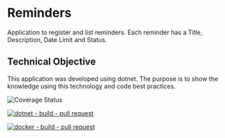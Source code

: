 # Reminders

Application to register and list reminders.
Each reminder has a Title, Description, Date Limit and Status.

## Technical Objective

This application was developed using dotnet.
The purpose is to show the knowledge using this technology and code best practices.

![Coverage Status](https://coveralls.io/repos/github/KaueReinbold/Reminders/badge.svg?branch=master&service=github)

[![dotnet - build - pull request](https://github.com/KaueReinbold/Reminders/actions/workflows/dotnet-pull-request.yml/badge.svg)](https://github.com/KaueReinbold/Reminders/actions/workflows/dotnet-pull-request.yml)

[![docker - build - pull request](https://github.com/KaueReinbold/Reminders/actions/workflows/docker-pull-request.yml/badge.svg)](https://github.com/KaueReinbold/Reminders/actions/workflows/docker-pull-request.yml)
